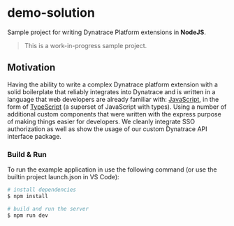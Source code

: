 # demo-solution

Sample project for writing Dynatrace Platform extensions in **NodeJS**.

> This is a work-in-progress sample project.

## Motivation

Having the ability to write a complex Dynatrace platform extension with a solid 
boilerplate that reliably integrates into Dynatrace and is written in a language 
that web developers are already familiar with:
[JavaScript](https://developer.mozilla.org/en-US/docs/Web/JavaScript/About_JavaScript),
in the form of [TypeScript](http://www.typescriptlang.org/) (a superset of JavaScript with types).
Using a number of additional custom components that were written with the express purpose of 
making things easier for developers. We cleanly integrate SSO authorization as well as show the usage
of our custom Dynatrace API interface package.

### Build & Run

To run the example application in use the following command (or use the builtin project launch.json in VS Code):

```sh
# install dependencies
$ npm install

# build and run the server
$ npm run dev
```
